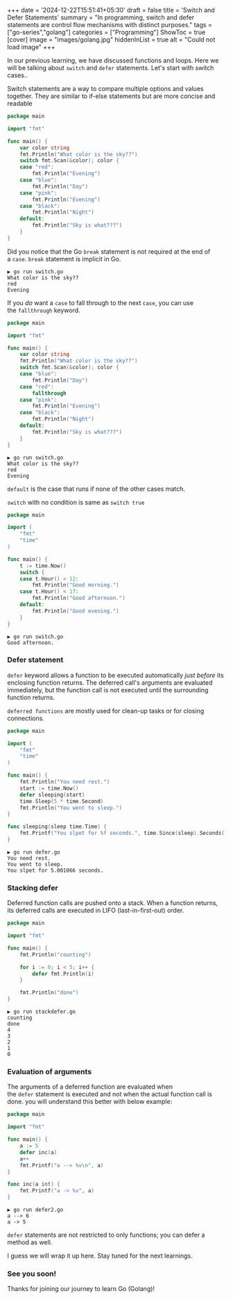 +++
date = '2024-12-22T15:51:41+05:30'
draft = false
title = 'Switch and Defer Statements'
summary = "In programming, switch and defer statements are control flow mechanisms with distinct purposes."
tags = ["go-series","golang"]
categories = ["Programming"]
ShowToc = true
[cover]
image = "images/golang.jpg"
hiddenInList = true
alt = "Could not load image"
+++


In our previous learning, we have discussed functions and loops. Here we will be talking about `switch` and `defer` statements. Let's start with switch cases..

Switch statements are a way to compare multiple options and values together. They are similar to if-else statements but are more concise and readable

```go
package main

import "fmt"

func main() {
    var color string
    fmt.Println("What color is the sky??")
    switch fmt.Scan(&color); color {
    case "red":
        fmt.Println("Evening")
    case "blue":
        fmt.Println("Day")
    case "pink":
        fmt.Println("Evening")
    case "black":
        fmt.Println("Night")
    default:
        fmt.Println("Sky is what???")
    }
}

```

Did you notice that the Go `break` statement is not required at the end of a `case`. `break` statement is implicit in Go.

```shell
▶ go run switch.go
What color is the sky??
red
Evening

```

If you _do_ want a `case` to fall through to the next `case`, you can use the `fallthrough` keyword.

```go
package main

import "fmt"

func main() {
    var color string
    fmt.Println("What color is the sky??")
    switch fmt.Scan(&color); color {
    case "blue":
        fmt.Println("Day")
    case "red":
        fallthrough
    case "pink":
        fmt.Println("Evening")
    case "black":
        fmt.Println("Night")
    default:
        fmt.Println("Sky is what???")
    }
}

```

```shell
▶ go run switch.go
What color is the sky??
red
Evening

```

`default` is the case that runs if none of the other cases match.

`switch` with no condition is same as `switch true`

```go
package main

import (
    "fmt"
    "time"
)

func main() {
    t := time.Now()
    switch {
    case t.Hour() < 12:
        fmt.Println("Good morning.")
    case t.Hour() < 17:
        fmt.Println("Good afternoon.")
    default:
        fmt.Println("Good evening.")
    }
}

```

```shell
▶ go run switch.go
Good afternoon.

```

### Defer statement

`defer` keyword allows a function to be executed automatically _just before_ its enclosing function returns. The deferred call's arguments are evaluated immediately, but the function call is not executed until the surrounding function returns.

`deferred functions` are mostly used for clean-up tasks or for closing connections.

```go
package main

import (
    "fmt"
    "time"
)

func main() {
    fmt.Println("You need rest.")
    start := time.Now()
    defer sleeping(start)
    time.Sleep(5 * time.Second)
    fmt.Println("You went to sleep.")
}

func sleeping(sleep time.Time) {
    fmt.Printf("You slpet for %f seconds.", time.Since(sleep).Seconds())
}

```

```shell
▶ go run defer.go
You need rest.
You went to sleep.
You slpet for 5.001066 seconds.

```

### Stacking defer

Deferred function calls are pushed onto a stack. When a function returns, its deferred calls are executed in LIFO (last-in-first-out) order.

```go
package main

import "fmt"

func main() {
    fmt.Println("counting")

    for i := 0; i < 5; i++ {
        defer fmt.Println(i)
    }

    fmt.Println("done")
}

```

```shell
▶ go run stackdefer.go
counting
done
4
3
2
1
0

```

### Evaluation of arguments

The arguments of a deferred function are evaluated when the `defer` statement is executed and not when the actual function call is done. you will understand this better with below example:

```go
package main

import "fmt"

func main() {
    a := 5
    defer inc(a)
    a++
    fmt.Printf("a --> %v\n", a)
}

func inc(a int) {
    fmt.Printf("a -> %v", a)
}

```

```shell
▶ go run defer2.go
a --> 6
a -> 5

```

`defer` statements are not restricted to only functions; you can defer a method as well.

I guess we will wrap it up here. Stay tuned for the next learnings.

### See you soon!

Thanks for joining our journey to learn Go (Golang)!